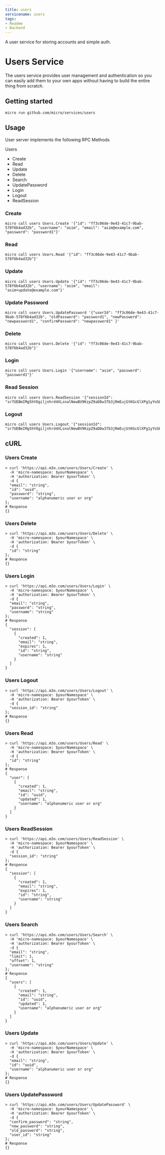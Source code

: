 ```yaml
---
title: users
servicename: users
tags: 
- Readme
- Backend
---
```

A user service for storing accounts and simple auth.

# Users Service

The users service provides user management and authentication so you can easily add them to your own apps 
without having to build the entire thing from scratch.

## Getting started

```
micro run github.com/micro/services/users
```

## Usage

User server implements the following RPC Methods

Users
- Create
- Read
- Update
- Delete
- Search
- UpdatePassword
- Login
- Logout
- ReadSession


### Create

```shell
micro call users Users.Create '{"id": "ff3c06de-9e43-41c7-9bab-578f6b4ad32b", "username": "asim", "email": "asim@example.com", "password": "password1"}'
```

### Read

```shell
micro call users Users.Read '{"id": "ff3c06de-9e43-41c7-9bab-578f6b4ad32b"}'
```

### Update

```shell
micro call users Users.Update '{"id": "ff3c06de-9e43-41c7-9bab-578f6b4ad32b", "username": "asim", "email": "asim+update@example.com"}'
```

### Update Password

```shell
micro call users Users.UpdatePassword '{"userId": "ff3c06de-9e43-41c7-9bab-578f6b4ad32b", "oldPassword": "password1", "newPassword": "newpassword1", "confirmPassword": "newpassword1" }'
```

### Delete

```shell
micro call users Users.Delete '{"id": "ff3c06de-9e43-41c7-9bab-578f6b4ad32b"}'
```

### Login

```shell
micro call users Users.Login '{"username": "asim", "password": "password1"}'
```

### Read Session

```shell
micro call users Users.ReadSession '{"sessionId": "sr7UEBmIMg5hYOgiljnhrd4XLsnalNewBV9KzpZ9aD8w37b3jRmEujGtKGcGlXPg1yYoSHR3RLy66ugglw0tofTNGm57NrNYUHsFxfwuGC6pvCn8BecB7aEF6UxTyVFq"}'
```

### Logout

```shell
micro call users Users.Logout '{"sessionId": "sr7UEBmIMg5hYOgiljnhrd4XLsnalNewBV9KzpZ9aD8w37b3jRmEujGtKGcGlXPg1yYoSHR3RLy66ugglw0tofTNGm57NrNYUHsFxfwuGC6pvCn8BecB7aEF6UxTyVFq"}'
```

## cURL


### Users Create
<!-- We use the request body description here as endpoint descriptions are not
being lifted correctly from the proto by the openapi spec generator -->

```shell
> curl 'https://api.m3o.com/users/Users/Create' \
  -H 'micro-namespace: $yourNamespace' \
  -H 'authorization: Bearer $yourToken' \
  -d {
  "email": "string",
  "id": "uuid",
  "password": "string",
  "username": "alphanumeric user or org"
};
# Response
{}
```


### Users Delete
<!-- We use the request body description here as endpoint descriptions are not
being lifted correctly from the proto by the openapi spec generator -->

```shell
> curl 'https://api.m3o.com/users/Users/Delete' \
  -H 'micro-namespace: $yourNamespace' \
  -H 'authorization: Bearer $yourToken' \
  -d {
  "id": "string"
};
# Response
{}
```


### Users Login
<!-- We use the request body description here as endpoint descriptions are not
being lifted correctly from the proto by the openapi spec generator -->

```shell
> curl 'https://api.m3o.com/users/Users/Login' \
  -H 'micro-namespace: $yourNamespace' \
  -H 'authorization: Bearer $yourToken' \
  -d {
  "email": "string",
  "password": "string",
  "username": "string"
};
# Response
{
  "session": [
    {
      "created": 1,
      "email": "string",
      "expires": 1,
      "id": "string",
      "username": "string"
    }
  ]
}
```


### Users Logout
<!-- We use the request body description here as endpoint descriptions are not
being lifted correctly from the proto by the openapi spec generator -->

```shell
> curl 'https://api.m3o.com/users/Users/Logout' \
  -H 'micro-namespace: $yourNamespace' \
  -H 'authorization: Bearer $yourToken' \
  -d {
  "session_id": "string"
};
# Response
{}
```


### Users Read
<!-- We use the request body description here as endpoint descriptions are not
being lifted correctly from the proto by the openapi spec generator -->

```shell
> curl 'https://api.m3o.com/users/Users/Read' \
  -H 'micro-namespace: $yourNamespace' \
  -H 'authorization: Bearer $yourToken' \
  -d {
  "id": "string"
};
# Response
{
  "user": [
    {
      "created": 1,
      "email": "string",
      "id": "uuid",
      "updated": 1,
      "username": "alphanumeric user or org"
    }
  ]
}
```


### Users ReadSession
<!-- We use the request body description here as endpoint descriptions are not
being lifted correctly from the proto by the openapi spec generator -->

```shell
> curl 'https://api.m3o.com/users/Users/ReadSession' \
  -H 'micro-namespace: $yourNamespace' \
  -H 'authorization: Bearer $yourToken' \
  -d {
  "session_id": "string"
};
# Response
{
  "session": [
    {
      "created": 1,
      "email": "string",
      "expires": 1,
      "id": "string",
      "username": "string"
    }
  ]
}
```


### Users Search
<!-- We use the request body description here as endpoint descriptions are not
being lifted correctly from the proto by the openapi spec generator -->

```shell
> curl 'https://api.m3o.com/users/Users/Search' \
  -H 'micro-namespace: $yourNamespace' \
  -H 'authorization: Bearer $yourToken' \
  -d {
  "email": "string",
  "limit": 1,
  "offset": 1,
  "username": "string"
};
# Response
{
  "users": [
    {
      "created": 1,
      "email": "string",
      "id": "uuid",
      "updated": 1,
      "username": "alphanumeric user or org"
    }
  ]
}
```


### Users Update
<!-- We use the request body description here as endpoint descriptions are not
being lifted correctly from the proto by the openapi spec generator -->

```shell
> curl 'https://api.m3o.com/users/Users/Update' \
  -H 'micro-namespace: $yourNamespace' \
  -H 'authorization: Bearer $yourToken' \
  -d {
  "email": "string",
  "id": "uuid",
  "username": "alphanumeric user or org"
};
# Response
{}
```


### Users UpdatePassword
<!-- We use the request body description here as endpoint descriptions are not
being lifted correctly from the proto by the openapi spec generator -->

```shell
> curl 'https://api.m3o.com/users/Users/UpdatePassword' \
  -H 'micro-namespace: $yourNamespace' \
  -H 'authorization: Bearer $yourToken' \
  -d {
  "confirm_password": "string",
  "new_password": "string",
  "old_password": "string",
  "user_id": "string"
};
# Response
{}
```


